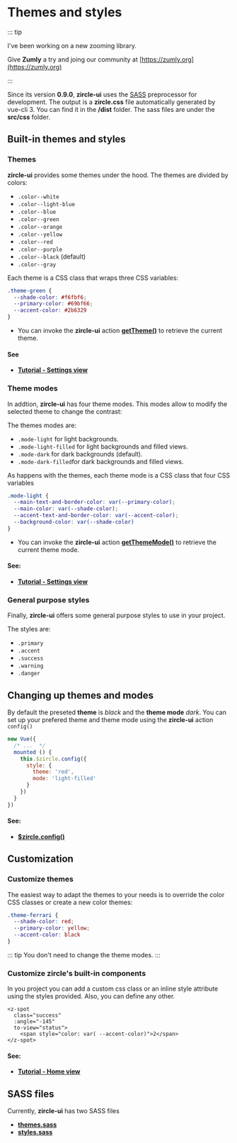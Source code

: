 # Themes and styles

::: tip

I've been working on a new zooming library.

Give **Zumly** a try and joing our community at [https://zumly.org](https://zumly.org)

:::

Since its version **0.9.0**, **zircle-ui** uses the [SASS](https://sass-lang.com/) preprocessor for development. The output is a **zircle.css** file automatically generated by vue-cli 3. You can find it in the **/dist** folder. The sass files are under the  **src/css** folder.

## Built-in themes and styles
### Themes

**zircle-ui** provides some themes under the hood. The themes are divided by colors:

- `.color--white`
- `.color--light-blue`
- `.color--blue`
- `.color--green`
- `.color--orange`
- `.color--yellow`
- `.color--red`
- `.color--purple`
- `.color--black` (default)
- `.color--gray`

Each theme is a CSS class that wraps three CSS variables:

```css
.theme-green {
  --shade-color: #f6fbf6;
  --primary-color: #69bf66;
  --accent-color: #2b6329
}
```

- You can invoke the **zircle-ui** action [**getTheme()**](/api/public-api/html#gettheme) to retrieve the current theme.

#### See
- [**Tutorial - Settings view**](/tutorial/settings-view.html)

### Theme modes
In addtion, **zircle-ui** has four theme modes. This modes allow to modify the selected theme to change the contrast: 

The themes modes are:
- `.mode-light` for light backgrounds.
- `.mode-light-filled` for light backgrounds and filled views.
- `.mode-dark` for dark backgrounds (default).
- `.mode-dark-filled`for dark backgrounds and filled views.

As happens with the themes, each theme mode is a CSS class that four CSS variables

```css 
.mode-light {
  --main-text-and-border-color: var(--primary-color);
  --main-color: var(--shade-color);
  --accent-text-and-border-color: var(--accent-color);
  --background-color: var(--shade-color)
}
```
- You can invoke the **zircle-ui** action [**getThemeMode()**](/api/public-api/html#getthememode) to retrieve the current theme mode.

#### See:
- [**Tutorial - Settings view**](/tutorial/settings-view.html)

### General purpose styles
Finally, **zircle-ui** offers some general purpose styles to use in your project.

The styles are: 
- `.primary`
- `.accent`
- `.success`
- `.warning`
- `.danger`


## Changing up themes and modes
By default the preseted **theme** is *black* and the **theme mode**  *dark*. You can set up your prefered theme and theme mode using the **zircle-ui** action `config()` 

```js
new Vue({
  /* ...  */
  mounted () {
    this.$zircle.config({
      style: {
        theme: 'red',
        mode: 'light-filled'
      }
    })
  }
})
```
#### See:
- [**$zircle.config()**](/api/public-api.html#config-definition)

## Customization

### Customize themes
The easiest way to adapt the themes to your needs is to override the color CSS classes or create a new color themes:


```css
.theme-ferrari {
  --shade-color: red;
  --primary-color: yellow;
  --accent-color: black
}
```
::: tip
You don't need to change the theme modes.
:::

### Customize zircle's built-in components
In you project you can add a custom css class or an inline style attribute using the styles provided. Also, you can define any other.

```html{2,5}
<z-spot
  class="success"
  :angle="-145"
  to-view="status">
    <span style="color: var( --accent-color)">2</span>
</z-spot>
```

#### See:
- [**Tutorial - Home view**](/tutorial/home-view.html)

## SASS files

Currently, **zircle-ui** has two SASS files

- [**themes.sass**](https://github.com/zircleUI/zircleUI/tree/master/src/styles/sass/themes.sass)
- [**styles.sass**](https://github.com/zircleUI/zircleUI/tree/master/src/styles/sass/styles.sass)



